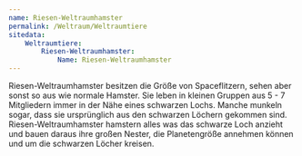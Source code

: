 ```yaml
---
name: Riesen-Weltraumhamster
permalink: /Weltraum/Weltraumtiere
sitedata:
    Weltraumtiere:
        Riesen-Weltraumhamster:
            Name: Riesen-Weltraumhamster
---
```


Riesen-Weltraumhamster besitzen die Größe von Spaceflitzern, sehen aber sonst so aus wie normale Hamster. Sie leben in kleinen Gruppen aus 5 - 7 Mitgliedern immer in der Nähe eines schwarzen Lochs. Manche munkeln sogar, dass sie ursprünglich aus den schwarzen Löchern gekommen sind. Riesen-Weltraumhamster hamstern alles was das schwarze Loch anzieht und bauen daraus ihre großen Nester, die Planetengröße annehmen können und um die schwarzen Löcher kreisen.
